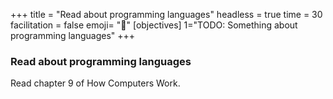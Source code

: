 +++
title = "Read about programming languages"
headless = true
time = 30
facilitation = false
emoji= "📖"
[objectives]
    1="TODO: Something about programming languages"
+++

### Read about programming languages

Read chapter 9 of How Computers Work.
